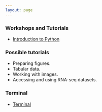 ```yaml
---
layout: page
---
```


### Workshops and Tutorials

- [Introduction to Python](introduction)

### Possible tutorials

- Preparing figures.
- Tabular data.
- Working with images.
- Accessing and using RNA-seq datasets.

### Terminal

- [Terminal](terminal/)
